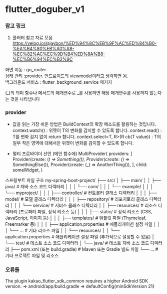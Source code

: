 # flutter_doguber_v1

### 참고 링크
1. 플러터 참고 자료 모음
https://velog.io/@jaybon/%ED%94%8C%EB%9F%AC%ED%84%B0-%EA%B4%80%EB%A0%A8-%EC%82%AC%EC%9D%B4%ED%8A%B8-%EC%B6%94%EC%B2%9C


화면 이동 : go_router  
상태 관리 :provider. 안드로이드의 viewmodel이라고 생각하면 됨.  
백그라운드 서비스 : flutter_background_service 패키지  

(_)의 의미
함수나 메서드의 매개변수로 _를 사용하면 해당 매개변수를 사용하지 않는다는 것을 나타냅니다

### provider
- 값을 읽는 가장 쉬운 방법은 BuildContext의 확장 메소드를 활용하는 것입니다.
context.watch<T>() : 위젯이 T의 변화를 감지할 수 있도록 합니다.
context.read<T>() : T를 변화 감지 없이 return 합니다.
context.select<T, R>(R cb(T value)) : T의 일부 작은 영역에 대해서만 위젯이 변화를 감지할 수 있도록 합니다.

- 멀티 프로바이더 선언 (메인 함수에)
MultiProvider(
  providers: [
    Provider<Something>(create: (_) => Something()),
    Provider<SomethingElse>(create: (_) => SomethingElse()),
    Provider<AnotherThing>(create: (_) => AnotherThing()),
  ],
  child: someWidget,
)

스프링부트 파일 구조
my-spring-boot-project/
├── src/
│   ├── main/
│   │   ├── java/                    # 자바 소스 코드 디렉터리
│   │   │   └── com/
│   │   │       └── example/
│   │   │           └── myproject/
│   │   │               ├── controller/    # 컨트롤러 클래스 디렉터리
│   │   │               ├── model/         # 모델 클래스 디렉터리
│   │   │               ├── repository/    # 리포지토리 클래스 디렉터리
│   │   │               └── service/       # 서비스 클래스 디렉터리
│   │   ├── resources/               # 리소스 디렉터리 (프로퍼티 파일, 정적 리소스 등)
│   │   │   ├── static/              # 정적 리소스 (CSS, JavaScript, 이미지 등)
│   │   │   ├── templates/           # 템플릿 파일 (Thymeleaf, Freemarker 등)
│   │   │   ├── application.properties   # 애플리케이션 설정 파일
│   │   │   └── ...                  # 기타 리소스 파일
│   │   └── resources/
│   │       └── application.properties   # 애플리케이션 설정 파일 (추가적으로 설정할 수 있음)
│   └── test/                        # 테스트 소스 코드 디렉터리
│       └── java/                    # 테스트 자바 소스 코드 디렉터리
├── pom.xml (또는 build.gradle)       # Maven 또는 Gradle 빌드 파일
└── ...                              # 기타 프로젝트 파일 및 리소스



### 오류들
The plugin kakao_flutter_sdk_common requires a higher Android SDK version.
=> android/app/build.gradle
=> defaultConfig{minSdkVersion 21}
